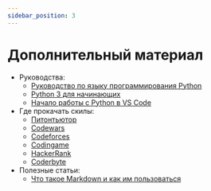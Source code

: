```yaml
---
sidebar_position: 3
---
```


# Дополнительный материал

- Руководства:
  - [Руководство по языку программирования Python](https://metanit.com/python/tutorial/)
  - [Python 3 для начинающих](https://pythonworld.ru)
  - [Начало работы с Python в VS Code](https://code.visualstudio.com/docs/python/python-tutorial)
- Где прокачать скилы:
  - [Питонтьютор](https://pythontutor.ru/)
  - [Codewars](https://www.codewars.com/)
  - [Codeforces](https://codeforces.com/)
  - [Codingame](https://www.codingame.com/)
  - [HackerRank](https://www.hackerrank.com/)
  - [Coderbyte](https://coderbyte.com/)
- Полезные статьи:
  - [Что такое Markdown и как им пользоваться](https://lifehacker.ru/chto-takoe-markdown/)
